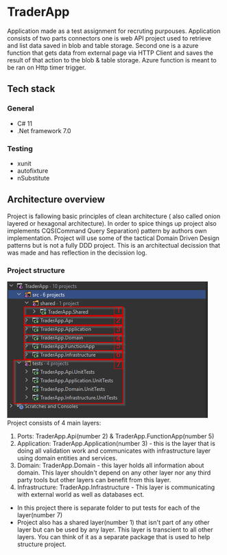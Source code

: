 # TraderApp
Application made as a test assignment for recruting purpouses.
Application consists of two parts connectors one is web API project used to retrieve and list data saved in blob and table storage. Second one is a azure function that gets data from external page via HTTP Client and saves the result of that action to the blob & table storage. Azure function is meant to be ran on Http timer trigger.
## Tech stack
### General
- C# 11
- .Net framework 7.0
### Testing
  - xunit
  - autofixture
  - nSubstitute

## Architecture overview
Project is fallowing basic principles of clean architecture ( also called onion layered or hexagonal architecture).
In order to spice things up project also implements CQS(Command Query Separation) pattern by authors own implementation.
Project will use some of the tactical Domain Driven Design patterns but is not a fully DDD project. This is an architectual decission that was made and has reflection in the decission log.

### Project structure

![img.png](img.png)
Project consists of 4 main layers:
1. Ports: TraderApp.Api(number 2) & TraderApp.FunctionApp(number 5)
2. Application: TraderApp.Application(number 3) - this is the layer that is doing all validation work and communicates with infrastructure layer using domain entities and services.
3. Domain: TraderApp.Domain - this layer holds all information about domain. This layer shouldn't depend on any other layer nor any third party tools but other layers can benefit from this layer.
4. Infrastructure: TraderApp.Infrastructure - This layer is communicating with external world as well as databases ect.

- In this project there is separate folder to put tests for each of the layer(number 7)
- Project also has a shared layer(number 1) that isn't part of any other layer but can be used by any layer. This layer is transcient to all other layers. You can think of it as a separate package that is used to help structure project.